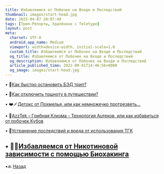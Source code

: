 ```yaml
---
title: Избавляемся от Побочек на Входе и Последствий
thumbnail: images/start-head.jpg
date: 2025-04-07 20:07:49
tags: [Трип-Репорты, Удалённое с Teletype]
layout: post
meta:
  charset: UTF-8
  android_app_name: Medium
  viewport: width=device-width, initial-scale=1.0
  custom_title: Избавляемся от Побочек на Входе и Последствий
  og_title: Избавляемся от Побочек на Входе и Последствий
  og_description: Избавляемся от Побочек на Входе и Последствий
  article_published_time: 2022-09-01T14:46:56+0000
  og_image: images/start-head.jpg
---
```


• 🥶[Как быстро остановить БЭД тpип?](https://telegra.ph/Kak-bystro-ostanovit-BAD-trip-01-30) 

• 🚽[Как отключить тошноту в путeшествии?](https://telegra.ph/Kak-otklyuchit-toshnotu-v-puteshestvii-05-08) 

• ❤️‍🩹[Детoкс от Похмeлья, или как немножечко протрeзветь...](https://telegra.ph/DETOX-ot-PAV-01-30) 

• 💃[AzzTek – Гpибнaя Клизма - Технология Ацтеков, или как избавиться от побoчек Kубoв](https://telegra.ph/AzzTek-Gribnaya-Klizma-Tehnologiya-Azztekov-01-03)

• 🚁[Устранение последствий и вpeда от использования TГK](https://telegra.ph/Ustranenie-posledstvij-i-vreda-ot-ispolzovaniya-TGK-08-06)

• 🏋️‍♀️[Избавляемся от Никотиновой зависимости с помощью Биохакинга](/2025/04/07/Izbavlenie-ot-Nicotine-zavisimosti-s-BioHackingom/)
---

•🔙 [Назад](https://totem-psy-archive.vercel.app/collections/)